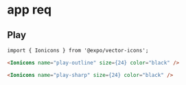 # app req

## Play

```md
import { Ionicons } from '@expo/vector-icons';

<Ionicons name="play-outline" size={24} color="black" />

<Ionicons name="play-sharp" size={24} color="black" />
```
